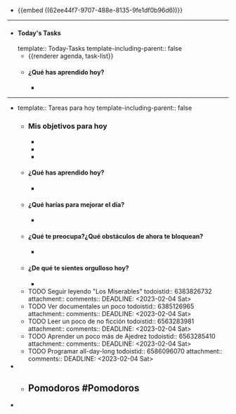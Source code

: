 - {{embed ((62ee44f7-9707-488e-8135-9fe1df0b96d6))}}
- ---
- #### Today's Tasks
  template:: Today-Tasks
  template-including-parent:: false
	- {{renderer agenda, task-list}}
	- #### ¿Qué has aprendido hoy?
		-
- ---
- template:: Tareas para hoy
  template-including-parent:: false
	- ### Mis objetivos para hoy
		-
		-
		-
	- #### ¿Qué has aprendido hoy?
		-
	- #### ¿Qué harías para mejorar el día?
		-
	- #### ¿Qué te preocupa?¿Qué obstáculos de ahora te bloquean?
		-
	- #### ¿De qué te sientes orgulloso hoy?
		-
	- TODO Seguir leyendo "Los Miserables"
	  todoistid:: 6383826732
	  attachment:: 
	  comments:: 
	  DEADLINE: <2023-02-04 Sat>
	- TODO Ver documentales un poco
	  todoistid:: 6385126965
	  attachment:: 
	  comments:: 
	  DEADLINE: <2023-02-04 Sat>
	- TODO Leer un poco de no ficción
	  todoistid:: 6563283981
	  attachment:: 
	  comments:: 
	  DEADLINE: <2023-02-04 Sat>
	- TODO Aprender un poco más de Ajedrez
	  todoistid:: 6563285410
	  attachment:: 
	  comments:: 
	  DEADLINE: <2023-02-04 Sat>
	- TODO Programar all-day-long
	  todoistid:: 6586096070
	  attachment:: 
	  comments:: 
	  DEADLINE: <2023-02-04 Sat>
-
	- ## Pomodoros #Pomodoros
-